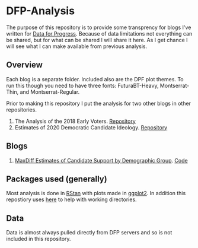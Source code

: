 # DFP-Analysis
The purpose of this repository is to provide some transprency for blogs I've written for [Data for Progress](https://www.dataforprogress.org/). Because of data limitations not everything can be shared, but for what can be shared I will share it here. As I get chance I will see what I can make available from previous analysis. 

## Overview 
Each blog is a separate folder. Included also are the DPF plot themes. To run this though you need to have three fonts: FuturaBT-Heavy, Montserrat-Thin, and Montserrat-Regular.

Prior to making this repository I put the analysis for two other blogs in other repositories.
1. The Analysis of the 2018 Early Voters. [Repository](https://github.com/reuning/2018-live-poll-results)
2. Estimates of 2020 Democratic Candidate Ideology. [Repository](https://github.com/reuning/2020-Candidate-Positions)


## Blogs 
1. [MaxDiff Estimates of Candidate Support by Demographic Group](tbd). [Code](MaxDiff_Candidates)

## Packages used (generally)
Most analysis is done in [RStan](https://github.com/stan-dev/stan) with plots made in [ggplot2](https://ggplot2.tidyverse.org/). In addition this repostiory uses [here](https://github.com/r-lib/here) to help with working directories. 

## Data
Data is almost always pulled directly from DFP servers and so is not included in this repository. 



